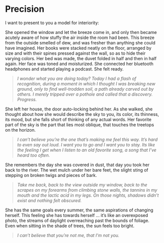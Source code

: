 # Precision

I want to present to you a model for interiority:

She opened the window and let the breeze come in, and only then became acutely aware of how stuffy the air inside the room had been. This breeze from the outside smelled of dew, and was fresher than anything she could have imagined. Her books were stacked neatly on the floor, arranged by size and with their spines pressed against the wall, so as to hide their varying colors. Her bed was made, the duvet folded in half and then in half again. Her face was toned and moisturized. She connected her bluetooth headphones and started playing a podcast. She felt ready.

> *I wonder what you are doing today? Today I had a flash of recognition, during a moment in which I thought I was breaking new ground, only to find well-trodden soil, a path already carved out by others. I merely tripped over a pothole and called that a discovery. Progress.*

She left her house, the door auto-locking behind her. As she walked, she thought about how she would describe the sky to you, its color, its thinness, its mood, but she falls short of thinking of any actual words. Her favorite part of the sky is the part that lies most oblique, that touches the treetops on the horizon.

> *I can’t believe you’re the one that’s making me feel this way. It’s hard to even say out loud. I want you to go and I want you to stay. Its like the feeling I get when I listen to an old favorite song, a song that I’ve heard too often.*

She remembers the day she was covered in dust, that day you took her back to the river. The wet mulch under her bare feet, the slight sting of stepping on broken twigs and pieces of bark.

> *Take me back, back to the view outside my window, back to the scrapes on my forearms from climbing stone walls, the tannins in my mouth and the lactic acid in my legs. On those nights, shadows didn’t exist and nothing felt obscured.*

She has the same goals every summer, the same aspirations of changing herself. This feeling she has towards herself ... it’s like an overexposed photo, the streams of daylight overreaching past the bounds of foliage. Even when sitting in the shade of trees, the sun feels too bright.

> *I can’t believe that you’re not me, that I’m not you.*